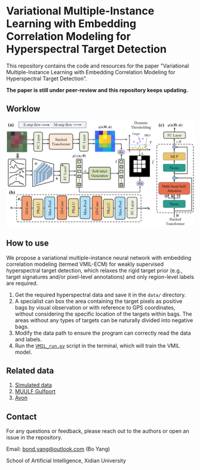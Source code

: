 # Variational Multiple-Instance Learning with Embedding Correlation Modeling for Hyperspectral Target Detection

This repository contains the code and resources for the paper "Variational Multiple-Instance Learning with Embedding Correlation Modeling for Hyperspectral Target Detection".

**The paper is still under peer-review and this repository keeps updating.**

## Worklow
![Image](https://github.com/BoYangXDU/VMIL-ECM/blob/main/workflow.png)

## How to use
We propose a variational multiple-instance neural network with embedding correlation modeling (termed VMIL-ECM) for weakly supervised hyperspectral target detection, 
which relaxes the rigid target prior (e.g., target signatures and/or pixel-level annotations) and only region-level labels are required.

1. Get the required hyperspectral data and save it in the `data/` directory.
2. A specialist can box the area containing the target pixels as positive bags by visual observation or with reference to GPS coordinates, without considering the specific location of the targets within bags. The areas without any types of targets can be naturally divided into negative bags.
3. Modify the data path to ensure the program can correctly read the data and labels.
4. Run the [`VMIL_run.py`](https://github.com/BoYangXDU/VMIL-ECM/blob/main/VMIL_run.py) script in the terminal, which will train the VMIL model.

## Related data
1. [Simulated data](https://github.com/GatorSense/Hyperspectral_Data_Simulation)
2. [MUULF Gulfport](https://github.com/GatorSense/MUUFLGulfport)
3. [Avon](https://www.rit.edu/dirs/spectir-hyperspectral-airborne-2012)

## Contact
For any questions or feedback, please reach out to the authors or open an issue in the repository.

Email: bond.yang@outlook.com (Bo Yang)

School of Artificial Intelligence, Xidian University
